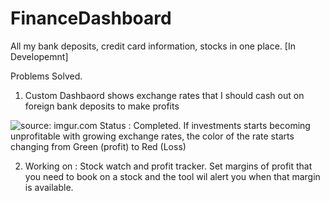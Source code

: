 # FinanceDashboard
All my bank deposits, credit card information, stocks in one place. [In Developemnt]


Problems Solved. 

1) Custom Dashbaord shows exchange rates that I should cash out on foreign bank deposits to make profits
<img src="http://i.imgur.com/Zgeadd1.png" title="source: imgur.com" />
Status : Completed. 
If investments starts becoming unprofitable with growing exchange rates, the color of the rate starts changing from Green (profit) to Red (Loss)


2) Working on : Stock watch and profit tracker. Set margins of profit that you need to book on a stock and the tool wil alert you when that margin is available. 
